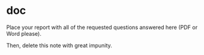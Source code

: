 # doc
Place your report with all of the requested questions answered here (PDF or Word please).

Then, delete this note with great impunity.
